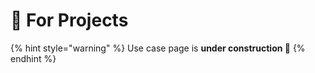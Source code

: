 # 🎯 For Projects

{% hint style="warning" %}
Use case page is **under construction 🚧**
{% endhint %}
